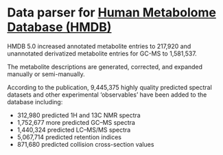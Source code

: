 # Data parser for [Human Metabolome Database (HMDB)]("https://www.hmdb.ca/")

HMDB 5.0 increased annotated metabolite entries to 217,920 and unannotated derivatized metabolite entries for GC-MS to 1,581,537. <br>

The metabolite descriptions are generated, corrected, and expanded manually or semi-manually. <br>

According to the publication, 9,445,375 highly quality predicted spectral datasets and other experimental ‘observables’ have been added to the database including:
- 312,980 predicted 1H and 13C NMR spectra
- 1,752,677 more predicted GC–MS spectra
- 1,440,324 predicted LC–MS/MS spectra
- 5,067,714 predicted retention indices
- 871,680 predicted collision cross-section values



